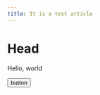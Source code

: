 ```yaml
---
title: It is a test article
---
```


<h1>Head</h1>
<p>Hello, world</p>


<!-- Global site tag (gtag.js) - Google Analytics -->
<script async src="https://www.googletagmanager.com/gtag/js?id=UA-109909640-1"></script>
<script>
  window.dataLayer = window.dataLayer || [];
  function gtag(){dataLayer.push(arguments);}
  gtag('js', new Date());

  gtag('config', 'UA-109909640-1');
</script>

<script>
function f() {
    document.write(Date())
    ga('send', 'event', 'video', 'play', 'label_x');
}
</script>
<button type="button" onclick="f()"> button </button>

